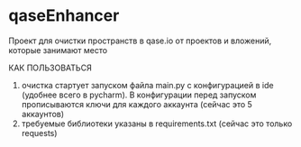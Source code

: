 # qaseEnhancer
Проект для очистки пространств в qase.io от проектов и вложений, которые занимают место

КАК ПОЛЬЗОВАТЬСЯ
1. очистка стартует запуском файла main.py с конфигурацией в ide (удобнее всего в pycharm). В конфигурации перед запуском прописываются ключи для каждого аккаунта (сейчас это 5 аккаунтов)
2. требуемые библиотеки указаны в requirements.txt (сейчас это только requests)
